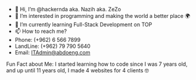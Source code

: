 - 👋 Hi, I’m @hackernda aka. Nazih aka. ZeZo
- 👀 I’m interested in programming and making the world a better place 🌍
- 🌱 I’m currently learning Full-Stack Development on TOP
- 📫 How to reach me?
- Phone: (+962) 6 566 7899
- LandLine: (+962) 79 790 5640
- Email: ITAdmin@abdoeng.com	
				
Fun Fact about Me: I started learning how to code since I was 7 years old, and up until 11 years old, I made 4 websites for 4 clients 🤓
